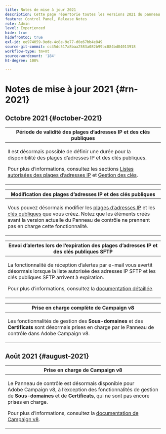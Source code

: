 ```yaml
---
title: Notes de mise à jour 2021
description: Cette page répertorie toutes les versions 2021 du panneau de contrôle.
feature: Control Panel, Release Notes
role: Admin
level: Experienced
hide: true
hidefromtoc: true
exl-id: ee974059-9ede-4c8e-9e77-d0e67bb4e849
source-git-commit: cc45dc517a8baa2583a082b99bc084bd84013918
workflow-type: tm+mt
source-wordcount: '184'
ht-degree: 100%

---
```


# Notes de mise à jour 2021 {#rn-2021}

## Octobre 2021 {#october-2021}

<table>
<thead>
<tr>
<th><strong>Période de validité des plages d’adresses IP et des clés publiques</strong><br/></th>
</tr>
</thead>
<tbody>
<tr>
<td>
<p>Il est désormais possible de définir une durée pour la disponibilité des plages d’adresses IP et des clés publiques. </p><p>Pour plus d’informations, consultez les sections <a href="../sftp/using/ip-range-allow-listing.md#adding-ip-addresses-allow-list">Listes autorisées des plages d’adresses IP</a> et <a href="../sftp/using/key-management.md#installing-ssh-key">Gestion des clés</a>.</p>
</td>
</tr>
</tbody>
</table>

<table>
<thead>
<tr>
<th><strong>Modification des plages d’adresses IP et des clés publiques</strong><br/></th>
</tr>
</thead>
<tbody>
<tr>
<td>
<p>Vous pouvez désormais modifier les <a href="../sftp/using/ip-range-allow-listing.md#editing-ip-ranges">plages d’adresses IP</a> et les <a href="../sftp/using/key-management.md#editing-public-keys">clés publiques</a> que vous créez. Notez que les éléments créés avant la version actuelle du Panneau de contrôle ne prennent pas en charge cette fonctionnalité.
</td>
</tr>
</tbody>
</table>

<table>
<thead>
<tr>
<th><strong>Envoi d’alertes lors de l’expiration des plages d’adresses IP et des clés publiques SFTP</strong><br/></th>
</tr>
</thead>
<tbody>
<tr>
<td>
<p>La fonctionnalité de réception d’alertes par e-mail vous avertit désormais lorsque la liste autorisée des adresses IP SFTP et les clés publiques SFTP arrivent à expiration.</p><p>Pour plus d’informations, consultez la <a href="../performance-monitoring/using/email-alerting.md">documentation détaillée</a>.</p>
</td>
</tr>
</tbody>
</table>

<table>
<thead>
<tr>
<th><strong>Prise en charge complète de Campaign v8</strong><br/></th>
</tr>
</thead>
<tbody>
<tr>
<td>
<p>Les fonctionnalités de gestion des <strong>Sous-domaines</strong> et des <strong>Certificats</strong> sont désormais prises en charge par le Panneau de contrôle dans Adobe Campaign v8</a>.</p>
</td>
</tr>
</tbody>
</table>

## Août 2021 {#august-2021}

<table>
<thead>
<tr>
<th><strong>Prise en charge de Campaign v8</strong><br/></th>
</tr>
</thead>
<tbody>
<tr>
<td>
<p>Le Panneau de contrôle est désormais disponible pour Adobe Campaign v8, à l’exception des fonctionnalités de gestion de <strong>Sous-domaines</strong> et de <strong>Certificats</strong>, qui ne sont pas encore prises en charge.</p><p>Pour plus d’informations, consultez la <a href="https://experienceleague.adobe.com/docs/campaign/campaign-v8/deploy/self-service.html?lang=fr" target="blank">documentation de Campaign v8</a>.</p>
</td>
</tr>
</tbody>
</table>
